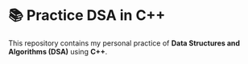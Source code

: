 # 📚 Practice DSA in C++

This repository contains my personal practice of **Data Structures and Algorithms (DSA)** using **C++**.

